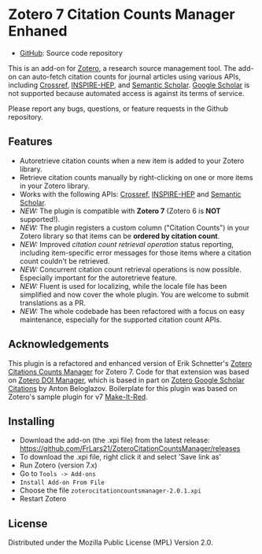 # Zotero 7 Citation Counts Manager Enhaned

- [GitHub](https://github.com/FrLars21/ZoteroCitationCountsManager): Source
  code repository

This is an add-on for [Zotero](https://www.zotero.org), a research source management tool. The add-on can auto-fetch citation counts for journal articles using various APIs, including [Crossref](https://www.crossref.org), [INSPIRE-HEP](https://inspirehep.net), and [Semantic Scholar](https://www.semanticscholar.org). [Google Scholar](https://scholar.google.com) is not supported because automated access is against its terms of service.

Please report any bugs, questions, or feature requests in the Github repository.

## Features

- Autoretrieve citation counts when a new item is added to your Zotero library.
- Retrieve citation counts manually by right-clicking on one or more items in your Zotero library.
- Works with the following APIs: [Crossref](https://www.crossref.org), [INSPIRE-HEP](https://inspirehep.net) and [Semantic Scholar](https://www.semanticscholar.org).
- _NEW:_ The plugin is compatible with **Zotero 7** (Zotero 6 is **NOT** supported!).
- _NEW:_ The plugin registers a custom column ("Citation Counts") in your Zotero library so that items can be **ordered by citation count**.
- _NEW:_ Improved _citation count retrieval operation_ status reporting, including item-specific error messages for those items where a citation count couldn't be retrieved.
- _NEW:_ Concurrent citation count retrieval operations is now possible. Especially important for the autoretrieve feature.
- _NEW:_ Fluent is used for localizing, while the locale file has been simplified and now cover the whole plugin. You are welcome to submit translations as a PR.
- _NEW:_ The whole codebade has been refactored with a focus on easy maintenance, especially for the supported citation count APIs.

## Acknowledgements

This plugin is a refactored and enhanced version of Erik Schnetter's [Zotero Citations Counts Manager](https://github.com/eschnett/zotero-citationcounts) for Zotero 7. Code for that extension was based on [Zotero DOI Manager](https://github.com/bwiernik/zotero-shortdoi), which is based in part on [Zotero Google Scholar Citations](https://github.com/beloglazov/zotero-scholar-citations) by Anton Beloglazov.
Boilerplate for this plugin was based on Zotero's sample plugin for v7 [Make-It-Red](https://github.com/zotero/make-it-red).

## Installing

- Download the add-on (the .xpi file) from the latest release: https://github.com/FrLars21/ZoteroCitationCountsManager/releases
- To download the .xpi file, right click it and select 'Save link as'
- Run Zotero (version 7.x)
- Go to `Tools -> Add-ons`
- `Install Add-on From File`
- Choose the file `zoterocitationcountsmanager-2.0.1.xpi`
- Restart Zotero

## License

Distributed under the Mozilla Public License (MPL) Version 2.0.
